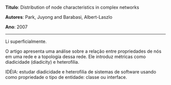 **Titulo**: Distribution of node characteristics in complex networks

**Autores**: Park, Juyong and Barabasi, Albert-Laszlo

**Ano**: 2007


---


Li superficialmente.

O artigo apresenta uma análise sobre a relação entre propriedades de nós em uma rede e a topologia dessa rede. Ele introduz métricas como diadicidade (diadicity) e heterofilia.

IDÉIA: estudar diadicidade e heterofilia de sistemas de software usando como propriedade o tipo de entidade: classe ou interface.
